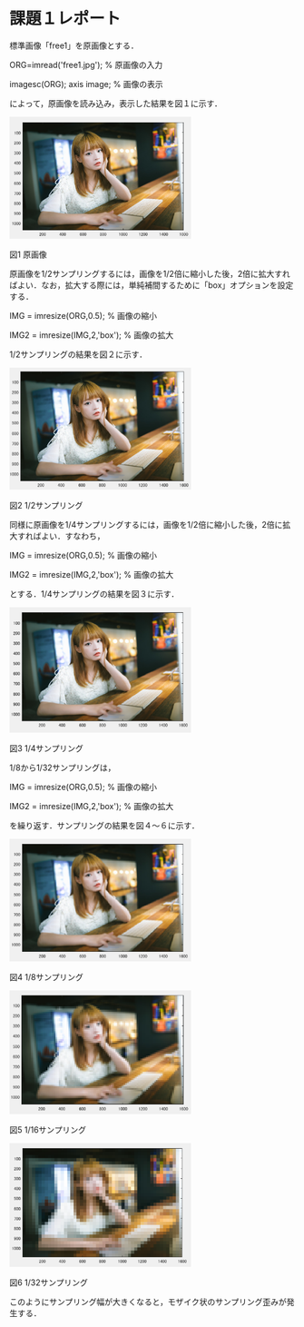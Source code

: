 # 課題１レポート

標準画像「free1」を原画像とする．

ORG=imread('free1.jpg'); % 原画像の入力  

imagesc(ORG); axis image; % 画像の表示

によって，原画像を読み込み，表示した結果を図１に示す．

<img src="https://github.com/ShuheiSato6/lecture_image_processing/blob/master/kadai_img/kadai1-1.PNG" width="320px">

図1 原画像



原画像を1/2サンプリングするには，画像を1/2倍に縮小した後，2倍に拡大すればよい．なお，拡大する際には，単純補間するために「box」オプションを設定する．

IMG = imresize(ORG,0.5); % 画像の縮小  

IMG2 = imresize(IMG,2,'box'); % 画像の拡大

1/2サンプリングの結果を図２に示す．

<img src="https://github.com/ShuheiSato6/lecture_image_processing/blob/master/kadai_img/kadai1-2.PNG" width="320px"> 

図2 1/2サンプリング


同様に原画像を1/4サンプリングするには，画像を1/2倍に縮小した後，2倍に拡大すればよい．すなわち，

IMG = imresize(ORG,0.5); % 画像の縮小  

IMG2 = imresize(IMG,2,'box'); % 画像の拡大

とする．1/4サンプリングの結果を図３に示す．

<img src="https://github.com/ShuheiSato6/lecture_image_processing/blob/master/kadai_img/kadai1-3.PNG" width="320px">  

図3 1/4サンプリング


1/8から1/32サンプリングは，

IMG = imresize(ORG,0.5); % 画像の縮小  

IMG2 = imresize(IMG,2,'box'); % 画像の拡大

を繰り返す．サンプリングの結果を図４～６に示す．

<img src="https://github.com/ShuheiSato6/lecture_image_processing/blob/master/kadai_img/kadai1-4.PNG" width="320px">  

図4 1/8サンプリング

<img src="https://github.com/ShuheiSato6/lecture_image_processing/blob/master/kadai_img/kadai1-5.PNG" width="320px"> 

図5 1/16サンプリング

<img src="https://github.com/ShuheiSato6/lecture_image_processing/blob/master/kadai_img/kadai1-6.PNG" width="320px"> 

図6 1/32サンプリング

このようにサンプリング幅が大きくなると，モザイク状のサンプリング歪みが発生する．

